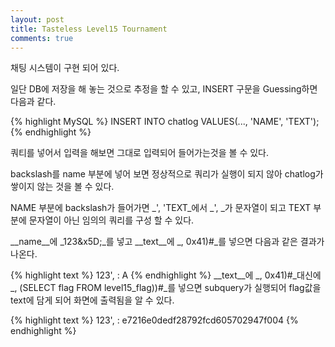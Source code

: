 ```yaml
---
layout: post
title: Tasteless Level15 Tournament
comments: true
---
```


채팅 시스템이 구현 되어 있다.

일단 DB에 저장을 해 놓는 것으로 추정을 할 수 있고, INSERT 구문을 Guessing하면 다음과 같다.

{% highlight MySQL %}
INSERT INTO chatlog VALUES(..., 'NAME', 'TEXT');
{% endhighlight %}

쿼티를 넣어서 입력을 해보면 그대로 입력되어 들어가는것을 볼 수 있다.

backslash를 name 부분에 넣어 보면 정상적으로 쿼리가 실행이 되지 않아 chatlog가 쌓이지 않는 것을 볼 수 있다.

NAME 부분에 backslash가 들어가면 _', 'TEXT_에서 _', _가 문자열이 되고 TEXT 부분에 문자열이 아닌 임의의 쿼리를 구성 할 수 있다.

__name__에 _123&x5D;_를 넣고 __text__에 _, 0x41)#_를 넣으면 다음과 같은 결과가 나온다.

{% highlight text %}
123', : A
{% endhighlight %}
__text__에 _, 0x41)#_대신에 _, (SELECT flag FROM level15_flag))#_를 넣으면 subquery가 실행되어 flag값을 text에 담게 되어 화면에 출력됨을 알 수 있다.

{% highlight text %}
123', : e7216e0dedf28792fcd605702947f004
{% endhighlight %}